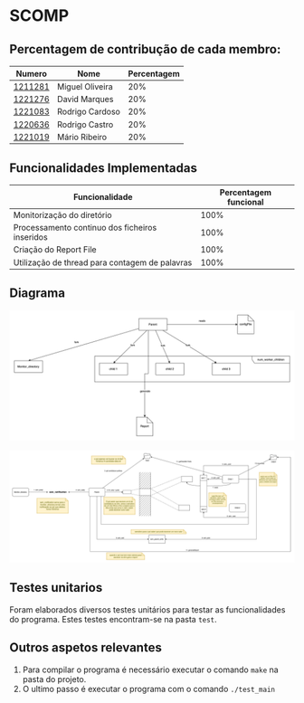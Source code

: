 # SCOMP 
## Percentagem de contribução de cada membro:

| Numero                       | Nome            | Percentagem |
|------------------------------|-----------------|-------------|
| [1211281](1211281/readme.md) | Miguel Oliveira | 20%         |
| [1221276](1221276/readme.md) | David Marques   | 20%         |
| [1221083](1221083/readme.md) | Rodrigo Cardoso | 20%         |
| [1220636](1220636/readme.md) | Rodrigo Castro  | 20%         |
| [1221019](1221019/readme.md) | Mário Ribeiro   | 20%         |

## Funcionalidades Implementadas

| Funcionalidade                                  | Percentagem funcional |
|-------------------------------------------------|-----------------------|
| Monitorização do diretório                      | 100%                  |
| Processamento continuo dos ficheiros inseridos | 100%                  |
| Criação do Report File                          | 100%                  |
|Utilização de thread para contagem de palavras| 100%|


## Diagrama 
![Diagrama 1](../docs/SprintC/us2001b/diagram1.svg)

![Diagrama 2](../docs/SprintC/us2001b/diagram2.svg)

## Testes unitarios

Foram elaborados diversos testes unitários para testar as funcionalidades do programa. Estes testes encontram-se na pasta `test`.

## Outros aspetos relevantes
1. Para compilar o programa é necessário executar o comando `make` na pasta do projeto.
2. O ultimo passo é executar o programa com o comando `./test_main`